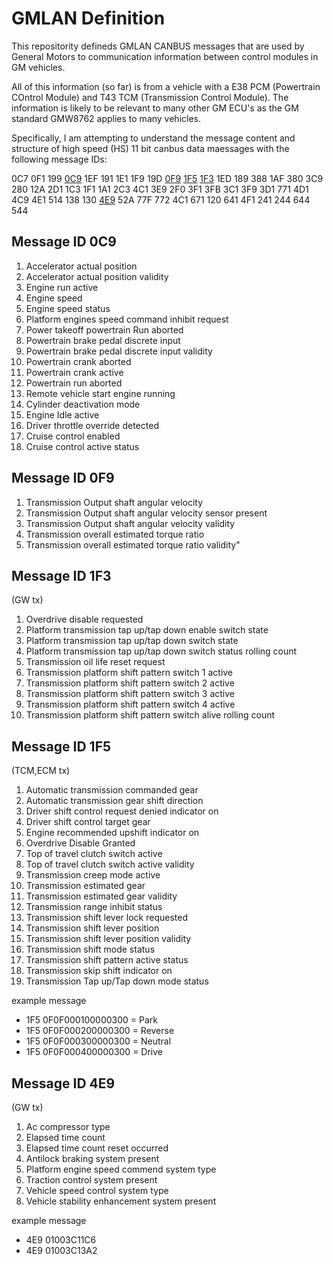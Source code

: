# GMLAN Definition
This repositority defineds GMLAN CANBUS messages that are used by General Motors to communication information between control modules in GM vehicles.

All of this information (so far) is from a vehicle with a E38 PCM (Powertrain COntrol Module) and T43 TCM (Transmission Control Module). The information is likely to be relevant to many other GM ECU's as the GM standard GMW8762 applies to many vehicles.

Specifically, I am attempting to understand the message content and structure of high speed (HS) 11 bit canbus data maessages with the following message IDs:

0C7   0F1   199   [0C9](#message-id-0c9)   1EF   191   1E1   1F9   19D   [0F9](#message-id-0cf9)   [1F5](#message-id-1f5)   [1F3](#message-id-1f3)
1ED   189   388   1AF   380   3C9   280   12A   2D1   1C3   1F1   1A1
2C3   4C1   3E9   2F0   3F1   3FB   3C1   3F9   3D1   771   4D1   4C9
4E1   514   138   130   [4E9](#message-id-4e9)   52A   77F   772   4C1   671   120   641
4F1   241   244   644   544

## Message ID 0C9
1. Accelerator actual position
2. Accelerator actual position validity
3. Engine run active
4. Engine speed
5. Engine speed status
6. Platform engines speed command inhibit request
7. Power takeoff powertrain Run aborted
8. Powertrain brake pedal discrete input
9. Powertrain brake pedal discrete input validity
10. Powertrain crank aborted
11. Powertrain crank active
12. Powertrain run aborted
13. Remote vehicle start engine running
14. Cylinder deactivation mode
15. Engine Idle active
16. Driver throttle override detected
17. Cruise control enabled
18. Cruise control active status

## Message ID 0F9
1. Transmission Output shaft angular velocity
2. Transmission Output shaft angular velocity sensor present
3. Transmission Output shaft angular velocity validity
4. Transmission overall estimated torque ratio
5. Transmission overall estimated torque ratio validity"


## Message ID 1F3	
(GW tx)
1. Overdrive disable requested
2. Platform transmission tap up/tap down enable switch state
3. Platform transmission tap up/tap down switch state
4. Platform transmission tap up/tap down switch status rolling count
5. Transmission oil life reset request
6. Transmission platform shift pattern switch 1 active
7. Transmission platform shift pattern switch 2 active
8. Transmission platform shift pattern switch 3 active
9. Transmission platform shift pattern switch 4 active
10. Transmission platform shift pattern switch alive rolling count

## Message ID 1F5
(TCM,ECM tx)
1. Automatic transmission commanded gear
2. Automatic transmission gear shift direction
3. Driver shift control request denied indicator on
4. Driver shift control target gear
5. Engine recommended upshift indicator on
6. Overdrive Disable Granted
7. Top of travel clutch switch active
8. Top of travel clutch switch active validity
9. Transmission creep mode active
10. Transmission estimated gear
11. Transmission estimated gear validity
12. Transmission range inhibit status
13. Transmission shift lever lock requested
14. Transmission shift lever position
15. Transmission shift lever position validity
16. Transmission shift mode status
17. Transmission shift pattern active status
18. Transmission skip shift indicator on
19. Transmission Tap up/Tap down mode status

example message
- 1F5 0F0F000100000300 = Park
- 1F5 0F0F000200000300 = Reverse
- 1F5 0F0F000300000300 = Neutral
- 1F5 0F0F000400000300 = Drive

## Message ID 4E9
(GW tx)
1. Ac compressor type
2. Elapsed time count
3. Elapsed time count reset occurred
4. Antilock braking system present
5. Platform engine speed commend system type
6. Traction control system present
7. Vehicle speed control system type
8. Vehicle stability enhancement system present

example message
- 4E9	01003C11C6
- 4E9	01003C13A2


